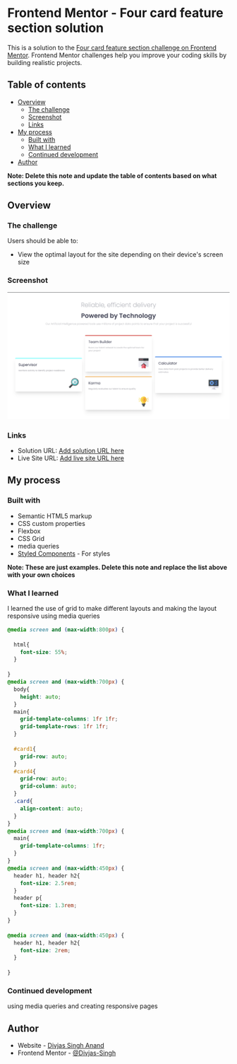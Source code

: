 # Frontend Mentor - Four card feature section solution

This is a solution to the [Four card feature section challenge on Frontend Mentor](https://www.frontendmentor.io/challenges/four-card-feature-section-weK1eFYK). Frontend Mentor challenges help you improve your coding skills by building realistic projects. 

## Table of contents

- [Overview](#overview)
  - [The challenge](#the-challenge)
  - [Screenshot](#screenshot)
  - [Links](#links)
- [My process](#my-process)
  - [Built with](#built-with)
  - [What I learned](#what-i-learned)
  - [Continued development](#continued-development)
- [Author](#author)

**Note: Delete this note and update the table of contents based on what sections you keep.**

## Overview

### The challenge

Users should be able to:

- View the optimal layout for the site depending on their device's screen size

### Screenshot

![](./screenshot.png)

### Links

- Solution URL: [Add solution URL here](https://your-solution-url.com)
- Live Site URL: [Add live site URL here](https://your-live-site-url.com)

## My process

### Built with

- Semantic HTML5 markup
- CSS custom properties
- Flexbox
- CSS Grid
- media queries
- [Styled Components](https://styled-components.com/) - For styles

**Note: These are just examples. Delete this note and replace the list above with your own choices**

### What I learned

I learned the use of grid to make different layouts and making the layout responsive using media queries

```css
@media screen and (max-width:800px) {

  html{
    font-size: 55%;
  }

}
@media screen and (max-width:700px) {
  body{
    height: auto;
  }
  main{
    grid-template-columns: 1fr 1fr;
    grid-template-rows: 1fr 1fr;
  }

  #card1{
    grid-row: auto;
  }
  #card4{
    grid-row: auto;
    grid-column: auto;
  }
  .card{
    align-content: auto;
  }
}
@media screen and (max-width:700px) {
  main{
    grid-template-columns: 1fr;
  }
}
@media screen and (max-width:450px) {
  header h1, header h2{
    font-size: 2.5rem;
  }
  header p{
    font-size: 1.3rem;
  }
}

@media screen and (max-width:450px) {
  header h1, header h2{
    font-size: 2rem;
  }

}
```


### Continued development

using media queries and creating responsive pages



## Author

- Website - [Divjas Singh Anand](https://www.your-site.com)
- Frontend Mentor - [@Divjas-Singh](https://www.frontendmentor.io/profile/yourusername)




